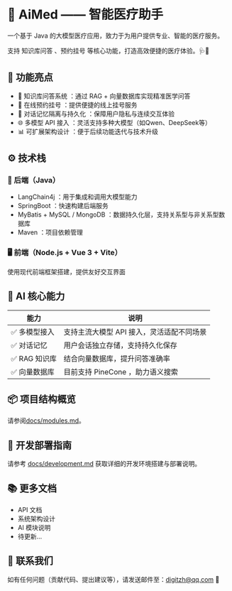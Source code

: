 # 🏥 AiMed —— 智能医疗助手

一个基于 Java 的大模型医疗应用，致力于为用户提供专业、智能的医疗服务。

支持 知识库问答 、预约挂号 等核心功能，打造高效便捷的医疗体验。🩺🤖

## 🚀 功能亮点

- 💬 知识库问答系统 ：通过 RAG + 向量数据库实现精准医学问答
- 📅 在线预约挂号 ：提供便捷的线上挂号服务
- 🔐 对话记忆隔离与持久化 ：保障用户隐私与连续交互体验
- 🌐 多模型 API 接入 ：灵活支持多种大模型（如Qwen、DeepSeek等）
- 📊 可扩展架构设计 ：便于后续功能迭代与技术升级

## ⚙️ 技术栈

### 🧠 后端（Java）

- LangChain4j ：用于集成和调用大模型能力
- SpringBoot ：快速构建后端服务
- MyBatis + MySQL / MongoDB ：数据持久化层，支持关系型与非关系型数据库
- Maven ：项目依赖管理

### 🖥️ 前端（Node.js + Vue 3 + Vite）

使用现代前端框架搭建，提供友好交互界面

## 🤖 AI 核心能力

| 能力       |说明|
|----------|--|
| ✅ 多模型接入  |支持主流大模型 API 接入，灵活适配不同场景|
| ✅ 对话记忆   |用户会话独立存储，支持持久化保存|
| ✅ RAG 知识库 |结合向量数据库，提升问答准确率|
| ✅ 向量数据库  |目前支持 PineCone ，助力语义搜索|

## 📦 项目结构概览

请参阅[docs/modules.md](docs%2Fmodules.md)。

## 📌 开发部署指南

请参考 [docs/development.md](docs%2Fdevelopment.md) 获取详细的开发环境搭建与部署说明。

## 📚 更多文档

- API 文档
- 系统架构设计
- AI 模块说明
- 待更新...

## 📧 联系我们

如有任何问题（贡献代码、提出建议等），请发送邮件至：digitzh@qq.com 📨
